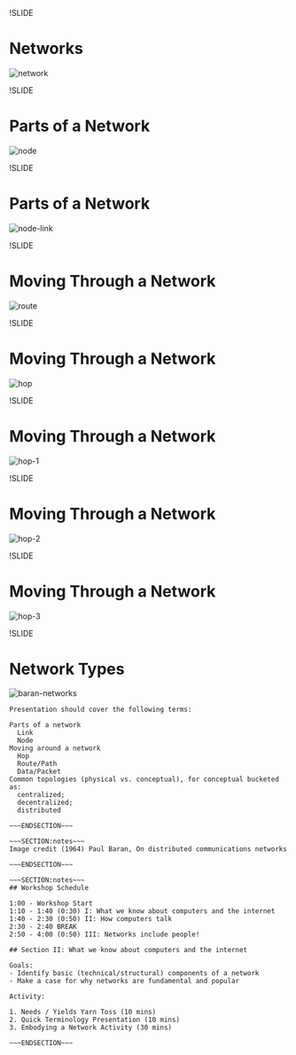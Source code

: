 !SLIDE

# Networks

![network](../_images/m-network.png)

!SLIDE

# Parts of a Network

![node](../_images/m-network-node.png)

!SLIDE

# Parts of a Network

![node-link](../_images/m-network-node-link.png)

!SLIDE

# Moving Through a Network

![route](../_images/m-network-route.png)

!SLIDE

# Moving Through a Network

![hop](../_images/m-network-hop.png)

!SLIDE

# Moving Through a Network

![hop-1](../_images/m-network-hop1r.png)

!SLIDE

# Moving Through a Network

![hop-2](../_images/m-network-hop2r.png)

!SLIDE

# Moving Through a Network

![hop-3](../_images/m-network-hop3r.png)

!SLIDE

# Network Types

![baran-networks](../_images/baran_networktypes.jpg)

~~~SECTION:notes~~~
Presentation should cover the following terms:

Parts of a network
  Link
  Node
Moving around a network
  Hop
  Route/Path
  Data/Packet
Common topologies (physical vs. conceptual), for conceptual bucketed as:
  centralized;
  decentralized;
  distributed

~~~ENDSECTION~~~

~~~SECTION:notes~~~
Image credit (1964) Paul Baran, On distributed communications networks

~~~ENDSECTION~~~

~~~SECTION:notes~~~
## Workshop Schedule

1:00 - Workshop Start
1:10 - 1:40 (0:30) I: What we know about computers and the internet
1:40 - 2:30 (0:50) II: How computers talk
2:30 - 2:40 BREAK
2:50 - 4:00 (0:50) III: Networks include people!

## Section II: What we know about computers and the internet

Goals:
- Identify basic (technical/structural) components of a network
- Make a case for why networks are fundamental and popular

Activity:

1. Needs / Yields Yarn Toss (10 mins)
2. Quick Terminology Presentation (10 mins)
3. Embodying a Network Activity (30 mins)

~~~ENDSECTION~~~
